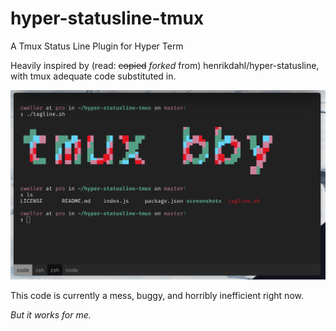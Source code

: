 # hyper-statusline-tmux
A Tmux Status Line Plugin for Hyper Term

Heavily inspired by (read: ~~copied~~ _forked_ from) henrikdahl/hyper-statusline, with tmux adequate code substituted in.

![Screenshot](/screenshots/screenshot.png?raw=true "Screenshot")

This code is currently a mess, buggy, and horribly inefficient right now.

_But it works for me._

